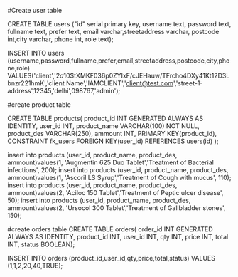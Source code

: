 #Create user table

CREATE TABLE users ("id" serial primary key, username text, password text, fullname text, prefer text, email varchar,streetaddress varchar, postcode int,city varchar, phone int, role text);

INSERT INTO users (username,password,fullname,prefer,email,streetaddress,postcode,city,phone,role) VALUES('client','$2a$10$tXMKF036p0ZYIxF/cJEHauw/TFrcho4DXy41Kt12D3Lbnzr221hmK','client Name','IAMCLIENT','client@test.com','street-1-address',12345,'delhi',098767,'admin');

#create product table

CREATE TABLE products(
   product_id INT GENERATED ALWAYS AS IDENTITY,
   user_id INT,
   product_name VARCHAR(100) NOT NULL,
   product_des VARCHAR(250),
   ammount INT,
   PRIMARY KEY(product_id),
   CONSTRAINT fk_users
      FOREIGN KEY(user_id) 
	  REFERENCES users(id)
);


insert into products (user_id, product_name, product_des, ammount)values(1, 'Augmentin 625 Duo Tablet','Treatment of Bacterial infections', 200);
insert into products (user_id, product_name, product_des, ammount)values(1, 'Ascoril LS Syrup','Treatment of Cough with mucus', 110);
insert into products (user_id, product_name, product_des, ammount)values(2, 'Aciloc 150 Tablet','Treatment of Peptic ulcer disease', 50);
insert into products (user_id, product_name, product_des, ammount)values(2, 'Ursocol 300 Tablet','Treatment of Gallbladder stones', 150);


#create orders table
CREATE TABLE orders(
  order_id INT GENERATED ALWAYS AS IDENTITY,
  product_id INT,
  user_id INT,
  qty INT,
  price INT,
  total INT,
  status BOOLEAN);

  INSERT INTO orders (product_id,user_id,qty,price,total,status) VALUES (1,1,2,20,40,TRUE);
